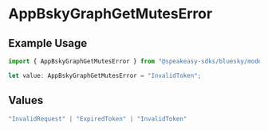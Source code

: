 # AppBskyGraphGetMutesError

## Example Usage

```typescript
import { AppBskyGraphGetMutesError } from "@speakeasy-sdks/bluesky/models/errors";

let value: AppBskyGraphGetMutesError = "InvalidToken";
```

## Values

```typescript
"InvalidRequest" | "ExpiredToken" | "InvalidToken"
```